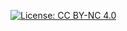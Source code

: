 [![License: CC BY-NC 4.0](https://img.shields.io/badge/Licenza-CC%20BY--NC%204.0-lightgrey.svg)](https://creativecommons.org/licenses/by-nc/4.0/)
